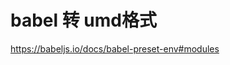 <!--
 * @Description: 
 * @Author: xlm
 * @Date: 2023-03-03 10:42:43
 * @LastEditTime: 2023-03-03 10:43:25
 * @LastEditors: xlm
-->


# babel 转 umd格式
https://babeljs.io/docs/babel-preset-env#modules
